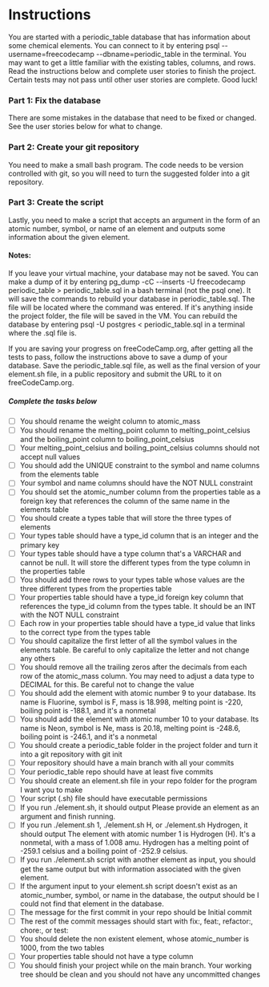 # Instructions
You are started with a periodic_table database that has information about some chemical elements. You can connect to it by entering psql --username=freecodecamp --dbname=periodic_table in the terminal. You may want to get a little familiar with the existing tables, columns, and rows. Read the instructions below and complete user stories to finish the project. Certain tests may not pass until other user stories are complete. Good luck!

### Part 1: Fix the database

There are some mistakes in the database that need to be fixed or changed. See the user stories below for what to change.

### Part 2: Create your git repository

You need to make a small bash program. The code needs to be version controlled with git, so you will need to turn the suggested folder into a git repository.

### Part 3: Create the script

Lastly, you need to make a script that accepts an argument in the form of an atomic number, symbol, or name of an element and outputs some information about the given element.

#### Notes:
If you leave your virtual machine, your database may not be saved. You can make a dump of it by entering pg_dump -cC --inserts -U freecodecamp periodic_table > periodic_table.sql in a bash terminal (not the psql one). It will save the commands to rebuild your database in periodic_table.sql. The file will be located where the command was entered. If it's anything inside the project folder, the file will be saved in the VM. You can rebuild the database by entering psql -U postgres < periodic_table.sql in a terminal where the .sql file is.

If you are saving your progress on freeCodeCamp.org, after getting all the tests to pass, follow the instructions above to save a dump of your database. Save the periodic_table.sql file, as well as the final version of your element.sh file, in a public repository and submit the URL to it on freeCodeCamp.org.

##### Complete the tasks below

- [ ] You should rename the weight column to atomic_mass
- [ ] You should rename the melting_point column to melting_point_celsius and the boiling_point column to boiling_point_celsius
- [ ] Your melting_point_celsius and boiling_point_celsius columns should not accept null values
- [ ] You should add the UNIQUE constraint to the symbol and name columns from the elements table
- [ ] Your symbol and name columns should have the NOT NULL constraint
- [ ] You should set the atomic_number column from the properties table as a foreign key that references the column of the same name in the elements table
- [ ] You should create a types table that will store the three types of elements
- [ ] Your types table should have a type_id column that is an integer and the primary key
- [ ] Your types table should have a type column that's a VARCHAR and cannot be null. It will store the different types from the type column in the properties table
- [ ] You should add three rows to your types table whose values are the three different types from the properties table
- [ ] Your properties table should have a type_id foreign key column that references the type_id column from the types table. It should be an INT with the NOT NULL constraint
- [ ] Each row in your properties table should have a type_id value that links to the correct type from the types table
- [ ] You should capitalize the first letter of all the symbol values in the elements table. Be careful to only capitalize the letter and not change any others
- [ ] You should remove all the trailing zeros after the decimals from each row of the atomic_mass column. You may need to adjust a data type to DECIMAL for this. Be careful not to change the value
- [ ] You should add the element with atomic number 9 to your database. Its name is Fluorine, symbol is F, mass is 18.998, melting point is -220, boiling point is -188.1, and it's a nonmetal
- [ ] You should add the element with atomic number 10 to your database. Its name is Neon, symbol is Ne, mass is 20.18, melting point is -248.6, boiling point is -246.1, and it's a nonmetal
- [ ] You should create a periodic_table folder in the project folder and turn it into a git repository with git init
- [ ] Your repository should have a main branch with all your commits
- [ ] Your periodic_table repo should have at least five commits
- [ ] You should create an element.sh file in your repo folder for the program I want you to make
- [ ] Your script (.sh) file should have executable permissions
- [ ] If you run ./element.sh, it should output Please provide an element as an argument and finish running.
- [ ] If you run ./element.sh 1, ./element.sh H, or ./element.sh Hydrogen, it should output The element with atomic number 1 is Hydrogen (H). It's a nonmetal, with a mass of 1.008 amu. Hydrogen has a melting point of -259.1 celsius and a boiling point of -252.9 celsius.
- [ ] If you run ./element.sh script with another element as input, you should get the same output but with information associated with the given element.
- [ ] If the argument input to your element.sh script doesn't exist as an atomic_number, symbol, or name in the database, the output should be I could not find that element in the database.
- [ ] The message for the first commit in your repo should be Initial commit
- [ ] The rest of the commit messages should start with fix:, feat:, refactor:, chore:, or test:
- [ ] You should delete the non existent element, whose atomic_number is 1000, from the two tables
- [ ] Your properties table should not have a type column
- [ ] You should finish your project while on the main branch. Your working tree should be clean and you should not have any uncommitted changes
